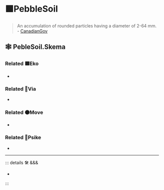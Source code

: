 # 🟩<eko>PebbleSoil</eko>

> An accumulation of rounded particles having a diameter of 2-64 mm. - [CanadianGov](https://sis.agr.gc.ca/cansis/taxa/cssc3/chpt18.html)

## 🕸 PebleSoil.Skema

### Related 🟩<eko>Eko</eko>

-

### Related 🔻<via>Via</via>

-

### Related 🟠<move>Move</move>

-

### Related 💜<psike>Psike</psike>

-

---

<!-- =================================================== -->
<!-- =================================================== -->
<!-- =================================================== -->
<!-- =================================================== -->
<!-- =================================================== -->
::: details 🛠 <dev>&&&</dev>

-

:::
